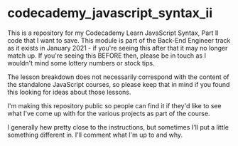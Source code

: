 # codecademy_javascript_syntax_ii
 This is a repository for my Codecademy Learn JavaScript Syntax, Part II code that I want to save. This module is part of the Back-End Engineer track as it exists in January 2021 - if you're seeing this after that it may no longer match up. If you're seeing this BEFORE then, please be in touch as I wouldn't mind some lottery numbers or stock tips. 
 
 The lesson breakdown does not necessarily correspond with the content of the standalone JavaScript courses, so please keep that in mind if you found this looking for ideas about those lessons.

 I'm making this repository public so people can find it if they'd like to see what I've come up with for the various projects as part of the course.

 I generally hew pretty close to the instructions, but sometimes I'll put a little something different in. I'll comment what I'm up to and why.

